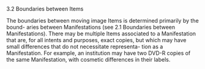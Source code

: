 3.2 Boundaries between Items

The boundaries between moving image Items is determined primarily by the bound-
aries between Manifestations (see 2.1 Boundaries between Manifestations). There may
be multiple Items associated to a Manifestation that are, for all intents and purposes,
exact copies, but which may have small differences that do not necessitate representa-
tion as a Manifestation. For example, an institution may have two DVD-R copies of the
same Manifestation, with cosmetic differences in their labels.
